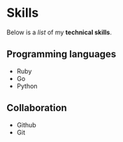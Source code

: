  # Skills
 
 Below is a _list_ of my **technical skills**.
 
 ## Programming languages
 - Ruby
 - Go
 - Python

## Collaboration
- Github
- Git
